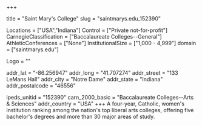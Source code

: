 
+++

title = "Saint Mary's College"
slug = "saintmarys.edu_152390"

Locations = ["USA","Indiana"]
Control = ["Private not-for-profit"]
CarnegieClassification = ["Baccalaureate Colleges--General"]
AthleticConferences = ["None"]
InstitutionalSize = ["1,000 - 4,999"]
domain = ["saintmarys.edu"]

Logo = ""

addr_lat = "-86.256947"
addr_long = "41.707274"
addr_street = "133 LeMans Hall"
addr_city = "Notre Dame"
addr_state = "Indiana"
addr_postalcode = "46556"

ipeds_unitid = "152390"
carn_2000_basic = "Baccalaureate Colleges--Arts & Sciences"
addr_country = "USA"
+++
    A four-year, Catholic, women's institution ranking among the nation's top liberal arts colleges, offering five bachelor's degrees and more than 30 major areas of study.
